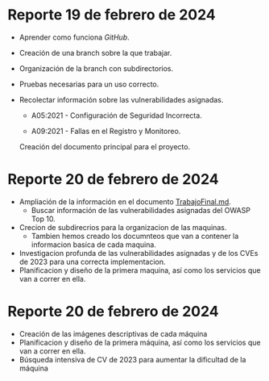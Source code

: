 # Reporte 19 de febrero de 2024


- Aprender como funciona *GitHub*.

- Creación de una branch sobre la que trabajar.

- Organización de la branch con subdirectorios.

- Pruebas necesarias para un uso correcto.

- Recolectar información sobre las vulnerabilidades asignadas.

    - A05:2021 - Configuración de Seguridad Incorrecta.

    - A09:2021 - Fallas en el Registro y Monitoreo.

   Creación del documento principal para el proyecto.


# Reporte 20 de febrero de 2024

- Ampliación de la información en el documento [TrabajoFinal.md](https://github.com/Dani-ITB24/Proyecto-Final/blob/Grupo1(Jordi-JoanMaria-Genis)/Documentacion/TrabajoFinal.md).
    - Buscar información de las vulnerabilidades asignadas del OWASP Top 10.
- Crecion de subdirecrios para la organizacion de las maquinas.
	- Tambien hemos creado los documnteos que van a contener la informacion basica de cada maquina. 
- Investigacion profunda de las vulnerabilidades asignadas y de los CVEs de 2023 para una correcta implementacion.
- Planificacion y diseño de la primera maquina, así como los servicios que van a correr en ella.


# Reporte 20 de febrero de 2024

- Creación de las imágenes descriptivas de cada máquina
- Planificacion y diseño de la primera máquina, así como los servicios que van a correr en ella.
- Búsqueda intensiva de CV de 2023 para aumentar la dificultad de la máquina